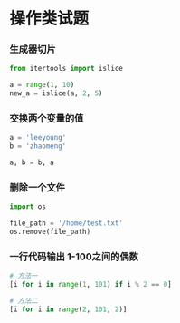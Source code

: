 # 操作类试题


### 生成器切片

```python
from itertools import islice

a = range(1, 10)
new_a = islice(a, 2, 5)
```


### 交换两个变量的值

```python
a = 'leeyoung'
b = 'zhaomeng'

a, b = b, a
```


### 删除一个文件

```python
import os

file_path = '/home/test.txt'
os.remove(file_path)
```


### 一行代码输出 1-100之间的偶数

```python
# 方法一
[i for i in range(1, 101) if i % 2 == 0]

# 方法二
[i for i in range(2, 101, 2)]
```
